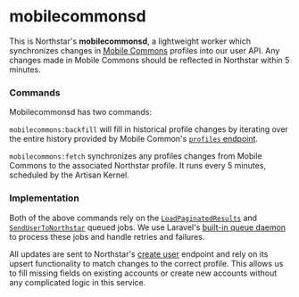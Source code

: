 # mobilecommonsd

This is Northstar's __mobilecommonsd__, a lightweight worker which synchronizes changes in
[Mobile Commons](https://mobilecommons.com) profiles into our user API. Any changes made in
Mobile Commons should be reflected in Northstar within 5 minutes.

### Commands
Mobilecommonsd has two commands:

`mobilecommons:backfill` will fill in historical profile changes by iterating over the entire history
provided by Mobile Common's [`profiles` endpoint](https://mobilecommons.zendesk.com/hc/en-us/articles/202052534-REST-API#ListAllProfiles).

`mobilecommons:fetch` synchronizes any profiles changes from Mobile Commons to the associated Northstar
profile. It runs every 5 minutes, scheduled by the Artisan Kernel.

### Implementation
Both of the above commands rely on the [`LoadPaginatedResults`]() and [`SendUserToNorthstar`]() queued jobs.
We use Laravel's [built-in queue daemon](https://laravel.com/docs/5.3/queues#running-the-queue-worker) to process these jobs and
handle retries and failures.

All updates are sent to Northstar's [create user](https://github.com/DoSomething/northstar/blob/dev/documentation/endpoints/users.md#create-a-user) endpoint
and rely on its upsert functionality to match changes to the correct profile. This allows us to fill missing fields on existing
accounts or create new accounts without any complicated logic in this service.

